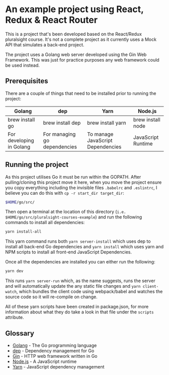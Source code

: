 # An example project using React, Redux & React Router
This is a project that's been developed based on the React/Redux pluralsight course.
It's not a complete project as it currently uses a Mock API that simulates a back-end project.

The project uses a Golang web server developed using the Gin Web Framework. This was just for practice purposes any web framework could be used instead.

## Prerequisites 
There are a couple of things that need to be installed prior to running the project:

|Golang|dep|Yarn|Node.js|
|------|---|----|----|
|brew install go|brew install dep|brew install yarn|brew install node|
|For developing in Golang|For managing go dependencies|To manage JavaScript Dependencies|JavaScript Runtime|


## Running the project

As this project utilises Go it must be run within the GOPATH. After pulling/cloning this project move it here, when you move the project ensure you copy everything including the invisible files `.babelrc` and `.eslintrc`, I believe you can do this with `cp -r start_dir target_dir`:
```bash
$HOME/go/src/
```
Then open a terminal at the location of this directory (`i.e. $HOME/go/src/pluralsight-courses-example`) and run the following commands to install all dependencies:
```bash
yarn install-all
```

This yarn command runs both `yarn server-install` which uses dep to install all back-end Go dependencies and `yarn install` which uses yarn and NPM scripts to install all front-end JavaScript Dependencies.

Once all the dependencies are installed you can either run the following:
```bash
yarn dev
```
This runs `yarn server-run` which, as the name suggests, runs the server and will automatically update the any static file changes and `yarn client-watch`, which bundles the client code using webpack/babel and watches the source code so it will re-compile on change.

All of these yarn scripts have been created in package.json, for more information about what they do take a look in that file under the `scripts` attribute.

## Glossary

* [Golang](https://golang.org/) - The Go programming language
* [dep](https://golang.github.io/dep/) - Dependency management for Go
* [Gin](https://github.com/gin-gonic/gin) - HTTP web framework written in Go
* [Node.js](https://nodejs.org) - A JavaScript runtime
* [Yarn](https://yarnpkg.com/lang/en/) - JavaScript dependency management
